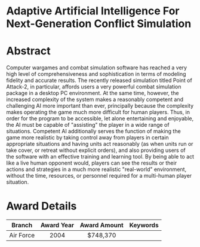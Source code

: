 
Adaptive Artificial Intelligence For Next-Generation Conflict Simulation
========================================================================

# Abstract


Computer wargames and combat simulation software has reached a very high level of comprehensiveness and sophistication in terms of modeling fidelity and accurate results.  The recently released simulation titled Point of Attack-2, in particular, affords users a very powerful combat simulation package in a desktop PC environment.  At the same time, however, the increased complexity of the system makes a reasonably competent and challenging AI more important than ever, principally because the complexity makes operating the game much more difficult for human players.  Thus, in order for the program to be accessible, let alone entertaining and enjoyable, the AI must be capable of &quot;assisting&quot; the player in a wide range of situations.    Competent AI additionally serves the function of making the game more realistic by taking control away from players in certain appropriate situations and having units act reasonably  (as when units run or take cover, or retreat without explicit orders), and also providing users of the software with an effective training and learning tool.  By being able to act like a live human opponent would, players can see the results or their actions and strategies in a much more realistic &quot;real-world&quot; environment, without the time, resources, or personnel required for a multi-human player situation.  

# Award Details

|Branch|Award Year|Award Amount|Keywords|
| :---: | :---: | :---: | :---: |
|Air Force|2004|$748,370||
